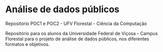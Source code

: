 # Análise de dados públicos
Repositório POC1 e POC2 - UFV Florestal - Ciência da Computação

Repositório para os alunos da Universidade Federal de Viçosa - Campus Florestal para o projeto de 
análise de dados públicos, nos diferentes formatos e objetivos.
